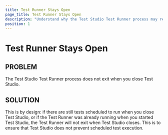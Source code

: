 ```yaml
---
title: Test Runner Stays Open
page_title: Test Runner Stays Open
description: "Understand why the Test Studio Test Runner process may remain open after closing Test Studio. Learn about the intended behavior, reasons for persistent processes, and how scheduled test execution affects Test Runner lifecycle."
position: 1
---
```

# Test Runner Stays Open

## PROBLEM

The Test Studio Test Runner process does not exit when you close Test Studio. 

## SOLUTION

This is by design: if there are still tests scheduled to run when you close Test Studio, or if the Test Runner was already running when you started Test Studio, the Test Runner will not exit when Test Studio closes. This is to ensure that Test Studio does not prevent scheduled test execution. 

